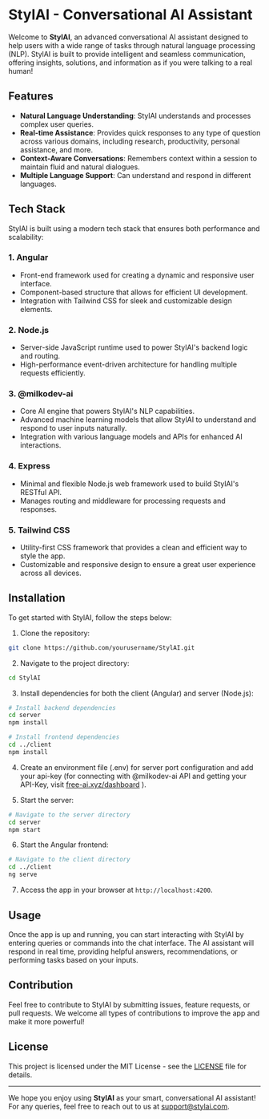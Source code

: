 
# StylAI - Conversational AI Assistant

Welcome to **StylAI**, an advanced conversational AI assistant designed to help users with a wide range of tasks through natural language processing (NLP). StylAI is built to provide intelligent and seamless communication, offering insights, solutions, and information as if you were talking to a real human!

## Features

- **Natural Language Understanding**: StylAI understands and processes complex user queries.
- **Real-time Assistance**: Provides quick responses to any type of question across various domains, including research, productivity, personal assistance, and more.
- **Context-Aware Conversations**: Remembers context within a session to maintain fluid and natural dialogues.
- **Multiple Language Support**: Can understand and respond in different languages.

## Tech Stack

StylAI is built using a modern tech stack that ensures both performance and scalability:

### 1. **Angular**
   - Front-end framework used for creating a dynamic and responsive user interface.
   - Component-based structure that allows for efficient UI development.
   - Integration with Tailwind CSS for sleek and customizable design elements.

### 2. **Node.js**
   - Server-side JavaScript runtime used to power StylAI's backend logic and routing.
   - High-performance event-driven architecture for handling multiple requests efficiently.

### 3. **@milkodev-ai**
   - Core AI engine that powers StylAI's NLP capabilities.
   - Advanced machine learning models that allow StylAI to understand and respond to user inputs naturally.
   - Integration with various language models and APIs for enhanced AI interactions.

### 4. **Express**
   - Minimal and flexible Node.js web framework used to build StylAI's RESTful API.
   - Manages routing and middleware for processing requests and responses.

### 5. **Tailwind CSS**
   - Utility-first CSS framework that provides a clean and efficient way to style the app.
   - Customizable and responsive design to ensure a great user experience across all devices.

## Installation

To get started with StylAI, follow the steps below:

1. Clone the repository:

```bash
git clone https://github.com/yourusername/StylAI.git
```

2. Navigate to the project directory:

```bash
cd StylAI
```

3. Install dependencies for both the client (Angular) and server (Node.js):

```bash
# Install backend dependencies
cd server
npm install

# Install frontend dependencies
cd ../client
npm install
```

4. Create an environment file (.env) for server port configuration and add your api-key (for connecting with @milkodev-ai API and getting your API-Key, visit <a href="free-ai.xyz/dashboard" target="_blank">free-ai.xyz/dashboard</a> ).

5. Start the server:

```bash
# Navigate to the server directory
cd server
npm start
```

6. Start the Angular frontend:

```bash
# Navigate to the client directory
cd ../client
ng serve
```

7. Access the app in your browser at `http://localhost:4200`.

## Usage

Once the app is up and running, you can start interacting with StylAI by entering queries or commands into the chat interface. The AI assistant will respond in real time, providing helpful answers, recommendations, or performing tasks based on your inputs.

## Contribution

Feel free to contribute to StylAI by submitting issues, feature requests, or pull requests. We welcome all types of contributions to improve the app and make it more powerful!

## License

This project is licensed under the MIT License - see the [LICENSE](LICENSE) file for details.

---

We hope you enjoy using **StylAI** as your smart, conversational AI assistant! For any queries, feel free to reach out to us at support@stylai.com.
